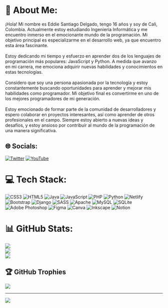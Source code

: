 # 💫 About Me:
¡Hola! Mi nombre es Eddie Santiago Delgado, tengo 16 años y soy de Cali, Colombia. Actualmente estoy estudiando Ingeniería Informática y me encuentro inmerso en el emocionante mundo de la programación. Mi objetivo principal es especializarme en el desarrollo web, ya que encuentro esta área fascinante.<br><br>Estoy dedicando mi tiempo y esfuerzo en aprender dos de los lenguajes de programación más populares: JavaScript y Python. A medida que avanzo en mi carrera, me emociona adquirir nuevas habilidades y conocimientos en estas tecnologías.<br><br>Considero que soy una persona apasionada por la tecnología y estoy constantemente buscando oportunidades para aprender y mejorar mis habilidades como programador. Mi objetivo final es convertirme en uno de los mejores programadores de mi generación.<br><br>Estoy emocionado de formar parte de la comunidad de desarrolladores y espero colaborar en proyectos interesantes, así como aprender de otros profesionales en el campo. Siempre estoy abierto a nuevas ideas y desafíos, y estoy ansioso por contribuir al mundo de la programación de una manera significativa.


## 🌐 Socials:
[![Twitter](https://img.shields.io/badge/Twitter-%231DA1F2.svg?logo=Twitter&logoColor=white)](https://twitter.com/codigo_aprende) [![YouTube](https://img.shields.io/badge/YouTube-%23FF0000.svg?logo=YouTube&logoColor=white)](https://youtube.com/@todocodigo) 

# 💻 Tech Stack:
![CSS3](https://img.shields.io/badge/css3-%231572B6.svg?style=for-the-badge&logo=css3&logoColor=white) ![HTML5](https://img.shields.io/badge/html5-%23E34F26.svg?style=for-the-badge&logo=html5&logoColor=white) ![Java](https://img.shields.io/badge/java-%23ED8B00.svg?style=for-the-badge&logo=java&logoColor=white) ![JavaScript](https://img.shields.io/badge/javascript-%23323330.svg?style=for-the-badge&logo=javascript&logoColor=%23F7DF1E) ![PHP](https://img.shields.io/badge/php-%23777BB4.svg?style=for-the-badge&logo=php&logoColor=white) ![Python](https://img.shields.io/badge/python-3670A0?style=for-the-badge&logo=python&logoColor=ffdd54) ![Netlify](https://img.shields.io/badge/netlify-%23000000.svg?style=for-the-badge&logo=netlify&logoColor=#00C7B7) ![Bootstrap](https://img.shields.io/badge/bootstrap-%23563D7C.svg?style=for-the-badge&logo=bootstrap&logoColor=white) ![Django](https://img.shields.io/badge/django-%23092E20.svg?style=for-the-badge&logo=django&logoColor=white) ![SASS](https://img.shields.io/badge/SASS-hotpink.svg?style=for-the-badge&logo=SASS&logoColor=white) ![Apache](https://img.shields.io/badge/apache-%23D42029.svg?style=for-the-badge&logo=apache&logoColor=white) ![MySQL](https://img.shields.io/badge/mysql-%2300f.svg?style=for-the-badge&logo=mysql&logoColor=white) ![SQLite](https://img.shields.io/badge/sqlite-%2307405e.svg?style=for-the-badge&logo=sqlite&logoColor=white) ![Adobe Photoshop](https://img.shields.io/badge/adobephotoshop-%2331A8FF.svg?style=for-the-badge&logo=adobephotoshop&logoColor=white) 	![Figma](https://img.shields.io/badge/figma-%23F24E1E.svg?style=for-the-badge&logo=figma&logoColor=white) ![Canva](https://img.shields.io/badge/Canva-%2300C4CC.svg?style=for-the-badge&logo=Canva&logoColor=white) ![Inkscape](https://img.shields.io/badge/Inkscape-e0e0e0?style=for-the-badge&logo=inkscape&logoColor=080A13) ![Notion](https://img.shields.io/badge/Notion-%23000000.svg?style=for-the-badge&logo=notion&logoColor=white)
# 📊 GitHub Stats:
![](https://github-readme-stats.vercel.app/api?username=TodoCodigoGit&theme=synthwave&hide_border=false&include_all_commits=false&count_private=false)<br/>
![](https://github-readme-streak-stats.herokuapp.com/?user=TodoCodigoGit&theme=synthwave&hide_border=false)<br/>
![](https://github-readme-stats.vercel.app/api/top-langs/?username=TodoCodigoGit&theme=synthwave&hide_border=false&include_all_commits=false&count_private=false&layout=compact)

## 🏆 GitHub Trophies
![](https://github-profile-trophy.vercel.app/?username=TodoCodigoGit&theme=radical&no-frame=false&no-bg=true&margin-w=4)

---
[![](https://visitcount.itsvg.in/api?id=TodoCodigoGit&icon=0&color=0)](https://visitcount.itsvg.in)

<!-- Proudly created with GPRM ( https://gprm.itsvg.in ) -->

